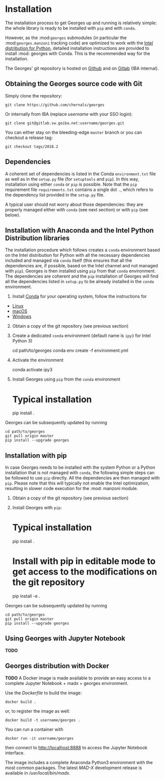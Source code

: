# Installation

The installation process to get Georges up and running is relatively simple: the whole library is ready to be installed with `pip` and with `conda`.

However, as the :mod:`georges` submodules (in particular the :mod:`georges.manzoni` tracking code) are optimized to work with the [Intel distribution for Python](https://software.intel.com/en-us/articles/using-intel-distribution-for-python-with-anaconda), detailed installation instructions are provided to install :mod: georges with Conda. This is the recommended way for the installation.

The Georges' git repository is hosted on [Github](https://github.com/chernals/georges) and on [Gitlab](http://gitlab.sw.goiba.net/chernal/georges) (IBA internal).

## Obtaining the Georges source code with Git

Simply clone the repository:

    git clone https://github.com/chernals/georges

Or internally from IBA (replace _username_ with your SSO login):

    git clone git@gitlab.sw.goiba.net:username/georges.git

You can either stay on the bleeding-edge `master` branch or you can checkout a release tag:

    git checkout tags/2018.2

## Dependencies
A coherent set of dependencies is listed in the Conda `environment.txt` file as well as in the `setup.py` file (for `setuptools` and `pip`). In this way, installation using either `conda` or `pip` is possible. Note that the `pip` requirement file `requirements.txt` contains a single dot `.`, which refers to the dependency list provided in the `setup.py` file.

A typical user should not worry about those dependencies: they are properly managed either with `conda` (see next section) or with `pip` (see below).

## Installation with Anaconda and the Intel Python Distribution libraries
The installation procedure which follows creates a `conda` environment based on the Intel distribution for Python with all the necessary dependencies included and managed via `conda` itself (this ensures that all the dependencies are, if possible, based on the Intel channel and not managed with `pip`). Georges is then installed using `pip` from that `conda` environment. The dependencies are coherent and the `pip` installation of Georges will find all the dependencies listed in `setup.py` to be already installed in the `conda` environment.

1. Install [Conda](https://conda.io/docs/) for your operating system, follow the instructions for
  * [Linux](https://conda.io/docs/user-guide/install/linux.html)
  * [macOS](https://conda.io/docs/user-guide/install/macos.html)
  * [Windows](https://conda.io/docs/user-guide/install/windows.html)

2. Obtain a copy of the git repository (see previous section)

3. Create a dedicated `conda` environment (default name is `ipy3` for Intel Python 3)

    cd path/to/georges
    conda env create -f environment.yml

4. Activate the environment

    conda activate ipy3

5. Install Georges using `pip` from the `conda` environment

    # Typical installation
    pip install . 

Georges can be subsequently updated by running

    cd path/to/georges
    git pull origin master
    pip install --upgrade georges


## Installation with pip
In case Georges needs to be installed with the system Python or a Python installation that is not managed with `conda`, the following simple steps can be followed to use `pip` directly. All the dependencies are then managed with `pip`. Please note that this will typically not enable the Intel optimization, resulting in slower code execution for the :mod: manzoni module.

1. Obtain a copy of the git repository (see previous section)

2. Install Georges with `pip`:

    # Typical installation
    pip install . 

    # Install with pip in editable mode to get access to the modifications on the git repository
    pip install -e .

Georges can be subsequently updated by running

    cd path/to/georges
    git pull origin master
    pip install --upgrade georges


## Using Georges with Jupyter Notebook
__TODO__


## Georges distribution with Docker
__TODO__
A Docker image is made available to provide an easy access to a complete Jupyter Notebook + madx + georges environment.
 
Use  the *Dockerfile* to build the image:
 
```
docker build .
```

or, to register the image as well:

```
docker build -t username/georges .
```

You can run a container with

```
docker run -it username/georges
```

then connect to [http://localhost:8888](http://localhost:8888) to access the Jupyter Notebook interface.

The image includes a complete Anaconda Python3 environment with the most common packages. 
The latest *MAD-X* development release is available in */usr/local/bin/madx*.


